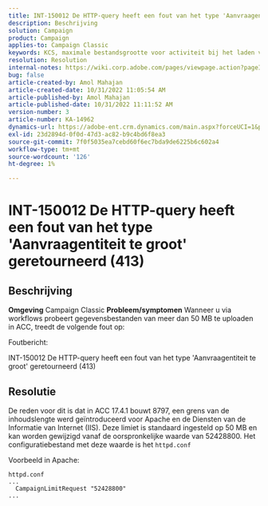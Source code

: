 ```yaml
---
title: INT-150012 De HTTP-query heeft een fout van het type 'Aanvraagentiteit te groot' geretourneerd (413)
description: Beschrijving
solution: Campaign
product: Campaign
applies-to: Campaign Classic
keywords: KCS, maximale bestandsgrootte voor activiteit bij het laden van gegevens (bestand), te grote aanvraagentiteit, CampagneLimitRequest
resolution: Resolution
internal-notes: https://wiki.corp.adobe.com/pages/viewpage.action?pageId=1423015339#ACC-Apache/Tomcat/IIS-WhatisthefilesizelimitforDataloading(file)activity?
bug: false
article-created-by: Amol Mahajan
article-created-date: 10/31/2022 11:05:54 AM
article-published-by: Amol Mahajan
article-published-date: 10/31/2022 11:11:52 AM
version-number: 3
article-number: KA-14962
dynamics-url: https://adobe-ent.crm.dynamics.com/main.aspx?forceUCI=1&pagetype=entityrecord&etn=knowledgearticle&id=d9098bfb-0b59-ed11-9561-6045bd006079
exl-id: 23d2894d-0f0d-47d3-ac82-b9c4bd6f8ea3
source-git-commit: 7f0f5035ea7cebd60f6ec7bda9de6225b6c602a4
workflow-type: tm+mt
source-wordcount: '126'
ht-degree: 1%

---
```


# INT-150012 De HTTP-query heeft een fout van het type &#39;Aanvraagentiteit te groot&#39; geretourneerd (413)

## Beschrijving

<b>Omgeving</b>
Campaign Classic
<b>Probleem/symptomen</b>
Wanneer u via workflows probeert gegevensbestanden van meer dan 50 MB te uploaden in ACC, treedt de volgende fout op:



Foutbericht:

INT-150012 De HTTP-query heeft een fout van het type &#39;Aanvraagentiteit te groot&#39; geretourneerd (413)


## Resolutie


De reden voor dit is dat in ACC 17.4.1 bouwt 8797, een grens van de inhoudslengte werd geïntroduceerd voor Apache en de Diensten van de Informatie van Internet (IIS). Deze limiet is standaard ingesteld op 50 MB en kan worden gewijzigd vanaf de oorspronkelijke waarde van 52428800. Het configuratiebestand met deze waarde is het `httpd.conf`

Voorbeeld in Apache:


```
httpd.conf
...
  CampaignLimitRequest "52428800"
...
```
